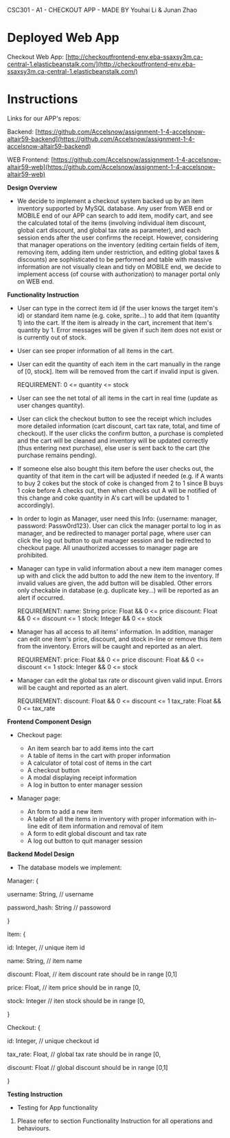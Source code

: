 CSC301 - A1 - CHECKOUT APP - MADE BY Youhai Li & Junan Zhao
# Deployed Web App
Checkout Web App: [http://checkoutfrontend-env.eba-ssaxsy3m.ca-central-1.elasticbeanstalk.com/](http://checkoutfrontend-env.eba-ssaxsy3m.ca-central-1.elasticbeanstalk.com/)
# Instructions

Links for our APP&#39;s repos:

Backend: [https://github.com/Accelsnow/assignment-1-4-accelsnow-altair59-backend](https://github.com/Accelsnow/assignment-1-4-accelsnow-altair59-backend)

WEB Frontend: [https://github.com/Accelsnow/assignment-1-4-accelsnow-altair59-web](https://github.com/Accelsnow/assignment-1-4-accelsnow-altair59-web)

**Design Overview**

- We decide to implement a checkout system backed up by an item inventory supported by MySQL database. Any user from WEB end or MOBILE end of our APP can search to add item, modify cart, and see the calculated total of the items (involving individual item discount, global cart discount, and global tax rate as parameter), and each session ends after the user confirms the receipt. However, considering that manager operations on the inventory (editing certain fields of item, removing item, adding item under restriction, and editing global taxes &amp; discounts) are sophisticated to be performed and table with massive information are not visually clean and tidy on MOBILE end, we decide to implement access (of course with authorization) to manager portal only on WEB end.

**Functionality Instruction**

- User can type in the correct item id (if the user knows the target item&#39;s id) or standard item name (e.g. coke, sprite…) to add that item (quantity 1) into the cart. If the item is already in the cart, increment that item&#39;s quantity by 1. Error messages will be given if such item does not exist or is currently out of stock.

- User can see proper information of all items in the cart.

- User can edit the quantity of each item in the cart manually in the range of [0, stock]. Item will be removed from the cart if invalid input is given.

  REQUIREMENT:
  0 <= quantity <= stock

- User can see the net total of all items in the cart in real time (update as user changes quantity).

- User can click the checkout button to see the receipt which includes more detailed information (cart discount, cart tax rate, total, and time of checkout). If the user clicks the confirm button, a purchase is completed and the cart will be cleaned and inventory will be updated correctly (thus entering next purchase), else user is sent back to the cart (the purchase remains pending).

- If someone else also bought this item before the user checks out, the quantity of that item in the cart will be adjusted if needed (e.g. if A wants to buy 2 cokes but the stock of coke is changed from 2 to 1 since B buys 1 coke before A checks out, then when checks out A will be notified of this change and coke quantity in A&#39;s cart will be updated to 1 accordingly).

- In order to login as Manager, user need this Info: {username: manager, password: Passw0rd123}. User can click the manager portal to log in as manager, and be redirected to manager portal page, where user can click the log out button to quit manager session and be redirected to checkout page. All unauthorized accesses to manager page are prohibited.

- Manager can type in valid information about a new item manager comes up with and click the add button to add the new item to the inventory. If invalid values are given, the add button will be disabled. Other errors only checkable in database (e.g. duplicate key…) will be reported as an alert if occurred.

  REQUIREMENT:
  name: String
  price: Float &amp;&amp; 0 <= price
  discount: Float &amp;&amp; 0 <= discount <= 1
  stock: Integer &amp;&amp; 0 <= stock

- Manager has all access to all items&#39; information. In addition, manager can edit one item&#39;s price, discount, and stock in-line or remove this item from the inventory. Errors will be caught and reported as an alert.

  REQUIREMENT:
  price: Float &amp;&amp; 0 <= price
  discount: Float &amp;&amp; 0 <= discount <= 1
  stock: Integer &amp;&amp; 0 <= stock

- Manager can edit the global tax rate or discount given valid input. Errors will be caught and reported as an alert.

  REQUIREMENT:
  discount: Float &amp;&amp; 0 <= discount <= 1
  tax\_rate: Float &amp;&amp; 0 <= tax\_rate

**Frontend Component Design**

- Checkout page:
  - An item search bar to add items into the cart
  - A table of items in the cart with proper information
  - A calculator of total cost of items in the cart
  - A checkout button
  - A modal displaying receipt information
  - A log in button to enter manager session

- Manager page:
  - An form to add a new item
  - A table of all the items in inventory with proper information with in-line edit of item information and removal of item
  - A form to edit global discount and tax rate
  - A log out button to quit manager session

**Backend Model Design**

  - The database models we implement:

  Manager: {

  username: String, // username

  password\_hash: String // passoword

  }

  Item: {

  id: Integer, // unique item id

  name: String, // item name

  discount: Float, // item discount rate should be in range [0,1]

  price: Float, // item price should be in range [0,

  stock: Integer // iten stock should be in range [0,

  }

  Checkout: {

  id: Integer, // unique checkout id

  tax\_rate: Float, // global tax rate should be in range [0,

  discount: Float // global discount should be in range [0,1]

  }

**Testing Instruction**

- Testing for App functionality

1. Please refer to section Functionality Instruction for all operations and behaviours.
